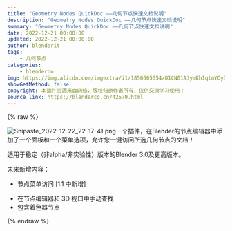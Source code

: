 ```yaml
---
title: "Geometry Nodes QuickDoc ——几何节点快速文档说明"
description: "Geometry Nodes QuickDoc ——几何节点快速文档说明"
summary: "Geometry Nodes QuickDoc ——几何节点快速文档说明"
date: 2022-12-21 00:00:00
updated: 2022-12-21 00:00:00
author: blenderit
tags: 
    - 几何节点
categories:
    - blenderco
img: https://img.alicdn.com/imgextra/i1/1856665554/O1CN01AJymKh1qtmYOyDhcB_!!1856665554.png
showGetMethod: false
copyright: 本插件资源来自网络，版权归原作者所有，仅供交流学习使用！
source_link: https://blenderco.cn/42579.html
---
```


{% raw %}
<p><img src="https://img.alicdn.com/imgextra/i1/1856665554/O1CN01AJymKh1qtmYOyDhcB_!!1856665554.png" alt="Snipaste_2022-12-22_22-17-41.png">一个插件，在Blender的节点编辑器中添加了一个面板和一个菜单选项，允许您一键访问所选几何节点的文档！</p><p>适用于稳定（非alpha/非实验性）版本的Blender 3.0及更高版本。</p><p>未来新增内容：</p><ul>
<li>节点菜单访问 [1.1 中新增]</li>
</ul><ul>
<li>在节点编辑器和 3D 视口中手动查找</li>
<li>包含着色器节点</li>
</ul>
<div style="display: none">blenderco</div>
{% endraw %}